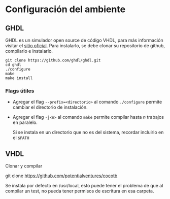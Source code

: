 # Configuración del ambiente

## GHDL

GHDL es un simulador open source de código VHDL, para más información visitar el [sitio oficial](ghdl.free.fr).
Para instalarlo, se debe clonar su repositorio de github, compilarlo e instalarlo.

~~~{.bash}
git clone https://github.com/ghdl/ghdl.git
cd ghdl
./configure
make
make install
~~~

### Flags útiles

* Agregar el flag `--prefix=<directorio>` al comando `./configure` permite cambiar el directorio de instalación.

* Agregar el flag `-j<n>` al comando `make` permite compilar hasta *n* trabajos en paralelo.

    Si se instala en un directorio que no es del sistema, recordar incluirlo en el `$PATH`

## VHDL

Clonar y compilar

git clone https://github.com/potentialventures/cocotb

Se instala por defecto en /usr/local, esto puede tener el problema de que al compilar un test, no pueda tener permisos de escritura en esa carpeta.

